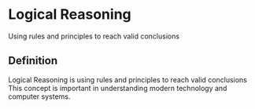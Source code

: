# Logical Reasoning

Using rules and principles to reach valid conclusions

## Definition
Logical Reasoning is using rules and principles to reach valid conclusions This concept is important in understanding modern technology and computer systems.
